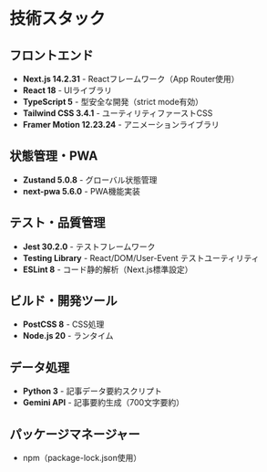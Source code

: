 # 技術スタック

## フロントエンド
- **Next.js 14.2.31** - Reactフレームワーク（App Router使用）
- **React 18** - UIライブラリ
- **TypeScript 5** - 型安全な開発（strict mode有効）
- **Tailwind CSS 3.4.1** - ユーティリティファーストCSS
- **Framer Motion 12.23.24** - アニメーションライブラリ

## 状態管理・PWA
- **Zustand 5.0.8** - グローバル状態管理
- **next-pwa 5.6.0** - PWA機能実装

## テスト・品質管理
- **Jest 30.2.0** - テストフレームワーク
- **Testing Library** - React/DOM/User-Event テストユーティリティ
- **ESLint 8** - コード静的解析（Next.js標準設定）

## ビルド・開発ツール
- **PostCSS 8** - CSS処理
- **Node.js 20** - ランタイム

## データ処理
- **Python 3** - 記事データ要約スクリプト
- **Gemini API** - 記事要約生成（700文字要約）

## パッケージマネージャー
- npm（package-lock.json使用）
